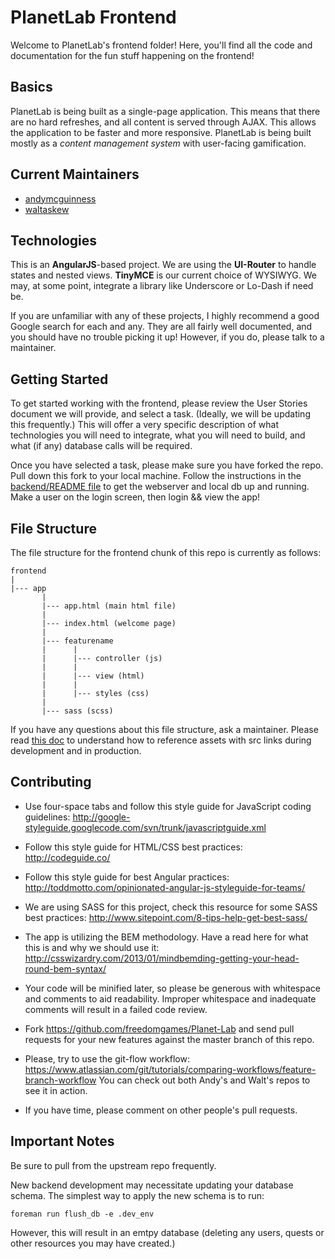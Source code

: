 # PlanetLab Frontend

Welcome to PlanetLab's frontend folder! Here, you'll find all the code and documentation for the fun stuff happening on the frontend!

## Basics

PlanetLab is being built as a single-page application. This means that there are no hard refreshes, and all content is served through AJAX. This allows the application to be faster and more responsive. PlanetLab is being built mostly as a _content management system_ with user-facing gamification.

## Current Maintainers

* [andymcguinness](https://github.com/andymcguinness)
* [waltaskew](https://github.com/waltaskew)

## Technologies

This is an **AngularJS**-based project. We are using the **UI-Router** to handle states and nested views. **TinyMCE** is our current choice of WYSIWYG. We may, at some point, integrate a library like Underscore or Lo-Dash if need be.

If you are unfamiliar with any of these projects, I highly recommend a good Google search for each and any. They are all fairly well documented, and you should have no trouble picking it up! However, if you do, please talk to a maintainer.

## Getting Started

To get started working with the frontend, please review the User Stories document we will provide, and select a task. (Ideally, we will be updating this frequently.) This will offer a very specific description of what technologies you will need to integrate, what you will need to build, and what (if any) database calls will be required.

Once you have selected a task, please make sure you have forked the repo. Pull down this fork to your local machine. Follow the instructions in the [backend/README file](../backend/README.md) to get the webserver and local db up and running. Make a user on the login screen, then login && view the app!

## File Structure

The file structure for the frontend chunk of this repo is currently as follows:

    frontend
    |
    |--- app
           |
           |--- app.html (main html file)
           |
           |--- index.html (welcome page)
           |
           |--- featurename
           |      |
           |      |--- controller (js)
           |      |
           |      |--- view (html)
           |      |
           |      |--- styles (css)
           |
           |--- sass (scss)

If you have any questions about this file structure, ask a maintainer.
Please read [this doc](app/README.md) to understand how to reference
assets with src links during development and in production.

## Contributing

* Use four-space tabs and follow this style guide for JavaScript coding guidelines: http://google-styleguide.googlecode.com/svn/trunk/javascriptguide.xml

* Follow this style guide for HTML/CSS best practices: http://codeguide.co/

* Follow this style guide for best Angular practices: http://toddmotto.com/opinionated-angular-js-styleguide-for-teams/

* We are using SASS for this project, check this resource for some SASS best practices: http://www.sitepoint.com/8-tips-help-get-best-sass/

* The app is utilizing the BEM methodology. Have a read here for what this is and why we should use it: http://csswizardry.com/2013/01/mindbemding-getting-your-head-round-bem-syntax/

* Your code will be minified later, so please be generous with whitespace and comments to aid readability. Improper whitespace and inadequate comments will result in a failed code review.

* Fork https://github.com/freedomgames/Planet-Lab and send pull requests for your new features against the master branch of this repo.

* Please, try to use the git-flow workflow: https://www.atlassian.com/git/tutorials/comparing-workflows/feature-branch-workflow You can check out both Andy's and Walt's repos to see it in action.

* If you have time, please comment on other people's pull requests.

## Important Notes

Be sure to pull from the upstream repo frequently.

New backend development may necessitate updating your database schema.
The simplest way to apply the new schema is to run:
```
foreman run flush_db -e .dev_env
```
However, this will result in an emtpy database
(deleting any users, quests or other resources you may have created.)
